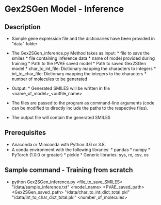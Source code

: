 # Gex2SGen Model - Inference

## Description
* Sample gene expression file and the dictionaries have been provided in "data" folder

* The Gex2SGen_inference.py Method takes as input:
        * file to save the smiles
        * file containing inference data
        * name of model provided during training
        * Path to the PVAE saved model
        * Path to saved Gex2SGen model
        * char_to_int_file: Dictionary mapping the characters to integers
        * int_to_char_file: Dictionary mapping the integers to the characters
        * number of molecules to be generated

* Output:
        * Generated SMILES will be written in file <name_of_model>_<outfile_name>


* The files are passed to the program as command-line arguments (code can be modified to directly include the paths to the respective files).

* The output file will contain the generated SMILES

## Prerequisites
* Anaconda or Miniconda with Python 3.6 or 3.8.
* A conda environment with the following libraries:
        * pandas
        * numpy
        * PyTorch (1.0.0 or greater)
        * pickle
        * Generic libraries: sys, re, csv, os

## Sample command - Training from scratch
* python Gex2SGen_inference.py <file_to_save_SMILES> "/data/sample_inference.txt" <model_name> <PVAE_saved_path> <Gex2SGen_saved_path> "/data/char_to_int_dict_total.pkl" "/data/int_to_char_dict_total.pkl" <number_of_molecules>

